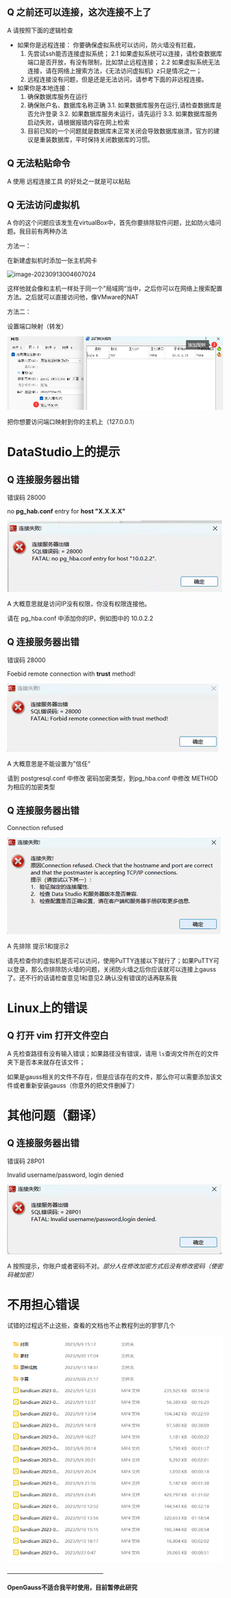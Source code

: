 ## Q 之前还可以连接，这次连接不上了

A 请按照下面的逻辑检查
- 如果你是远程连接：
  你要确保虚拟系统可以访问，防火墙没有拦截，
  1. 先尝试ssh能否连接虚拟系统；
  2.1 如果虚拟系统可以连接，请检查数据库端口是否开放，有没有限制，比如禁止远程连接；
  2.2 如果虚拟系统无法连接，请在网络上搜索方法，《无法访问虚拟机》z只是情况之一；
  3. 远程连接没有问题，但是还是无法访问，请参考下面的非远程连接。
- 如果你是本地连接：
  1. 确保数据库服务在运行
  2. 确保账户名、数据库名称正确
  3.1. 如果数据库服务在运行,请检查数据库是否允许登录
  3.2. 如果数据库服务未运行，请先运行
  3.3. 如果数据库服务启动失败，请根据报错内容在网上检索
  4. 目前已知的一个问题就是数据库未正常关闭会导致数据库崩溃，官方的建议是重装数据库，平时保持关闭数据库的习惯。


## Q 无法粘贴命令

A 使用 远程连接工具 的好处之一就是可以粘贴



## Q 无法访问虚拟机

A 你的这个问题应该发生在virtualBox中，首先你要排除软件问题，比如防火墙问题。我目前有两种办法

方法一：

在新建虚拟机时添加一张主机网卡

![image-20230913004607024](./assets/image-20230913004607024.png)

这样他就会像和主机一样处于同一个”局域网“当中，之后你可以在网络上搜索配置方法。之后就可以直接访问他，像VMware的NAT

方法二：

设置端口映射（转发）

![image-20230913004941780](./assets/image-20230913004941780.png)

把你想要访问端口映射到你的主机上（127.0.0.1）

# DataStudio上的提示

## Q 连接服务器出错

错误码 28000

no **pg_hab.conf** entry for **host "X.X.X.X"**

![image-20230926204552263](./assets/image-20230926204552263.png)

A 大概意思就是访问IP没有权限，你没有权限连接他。

请在 pg_hba.conf 中添加你的IP，例如图中的 10.0.2.2

## Q 连接服务器出错

错误码 28000

Foebid remote connection with **trust** method!

![image-20230926204914988](./assets/image-20230926204914988.png)

A 大概意思是不能设置为”信任“

请到 postgresql.conf 中修改 密码加密类型，到pg_hba.conf 中修改 METHOD 为相应的加密类型

## Q 连接服务器出错

Connection refused

![image-20230926210456174](./assets/image-20230926210456174.png)

A 先排除  提示1和提示2

请先检查你的虚拟机是否可以访问，使用PuTTY连接以下就行了；如果PuTTY可以登录，那么你排除防火墙的问题，关闭防火墙之后你应该就可以连接上gauss了。还不行的话请检查意见1和意见2.确认没有错误的话再联系我

# Linux上的错误

## Q 打开 vim 打开文件空白

A 先检查路径有没有输入错误；如果路径没有错误，请用 ```ls```查询文件所在的文件夹下是否本来就存在该文件；

如果是gauss相关的文件不存在，但是应该存在的文件，那么你可以需要添加该文件或者重新安装gauss（你意外的把文件删掉了）







# 其他问题（翻译）

## Q 连接服务器出错

错误码 28P01

Invalid username/password, login denied

![image-20230926205332655](./assets/image-20230926205332655.png)

A 按照提示，你账户或者密码不对。*部分人在修改加密方式后没有修改密码（使密码被加密）*





# 不用担心错误

试错的过程远不止这些，查看的文档也不止教程列出的寥寥几个

![image-20230926212046951](./assets/image-20230926212046951.png)





————————————————

**OpenGauss不适合我平时使用，目前暂停此研究**
